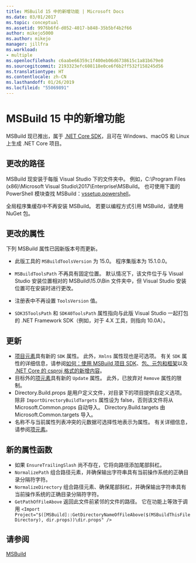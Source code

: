 ```yaml
---
title: MSBuild 15 中的新增功能 | Microsoft Docs
ms.date: 03/01/2017
ms.topic: conceptual
ms.assetid: 9976b6fd-d052-4017-b848-35b5bf4b2f66
author: mikejo5000
ms.author: mikejo
manager: jillfra
ms.workload:
- multiple
ms.openlocfilehash: c6aabe66359c1f400eb06d6738615c1a81b679e0
ms.sourcegitcommit: 2193323efc608118e0ce6f6b2ff532f158245d56
ms.translationtype: HT
ms.contentlocale: zh-CN
ms.lasthandoff: 01/26/2019
ms.locfileid: "55069891"
---
```

# <a name="whats-new-in-msbuild-15"></a>MSBuild 15 中的新增功能

MSBuild 现已推出，属于 [.NET Core SDK](https://www.microsoft.com/net/download/core)，且可在 Windows、macOS 和 Linux 上生成 .NET Core 项目。

## <a name="changed-path"></a>更改的路径

 MSBuild 现安装于每版 Visual Studio 下的文件夹中。 例如，C:\Program Files (x86)\Microsoft Visual Studio\2017\Enterprise\MSBuild。 也可使用下面的 PowerShell 模块查找 MSBuild：[vssetup.powershell](https://github.com/Microsoft/vssetup.powershell)。

 全局程序集缓存中不再安装 MSBuild。 若要以编程方式引用 MSBuild，请使用 NuGet 包。

## <a name="changed-properties"></a>更改的属性

 下列 MSBuild 属性已因新版本号而更新。

- 此版工具的 `MSBuildToolsVersion` 为 15.0。 程序集版本为 15.1.0.0。

- `MSBuildToolsPath` 不再具有固定位置。 默认情况下，该文件位于与 Visual Studio 安装位置相对的 MSBuild\15.0\Bin 文件夹中，但 Visual Studio 安装位置可在安装时进行更改。

- 注册表中不再设置 `ToolsVersion` 值。

- `SDK35ToolsPath` 和 `SDK40ToolsPath` 属性指向与此版 Visual Studio 一起打包的 .NET Framework SDK（例如，对于 4.X 工具，则指向 10.0A）。

## <a name="updates"></a>更新
- [项目元素](../msbuild/project-element-msbuild.md)具有新的 `SDK` 属性。 此外，`Xmlns` 属性现也是可选项。 有关 `SDK` 属性的详细信息，请参阅[如何：使用 MSBuild 项目 SDK](../msbuild/how-to-use-project-sdk.md)、[包、元包和框架](/dotnet/core/packages)以及 [.NET Core 的 csproj 格式的新增内容](/dotnet/core/tools/csproj)。
- 目标外的[项元素](../msbuild/item-element-msbuild.md)具有新的 `Update` 属性。 此外，已放弃对 `Remove` 属性的限制。
- Directory.Build.props 是用户定义文件，对目录下的项目提供自定义选项。 除非 `ImportDirectoryBuildTargets` 属性设为 false，否则该文件将从 Microsoft.Common.props 自动导入。 Directory.Build.targets 由 Microsoft.Common.targets 导入。
- 名称不与当前属性列表冲突的元数据可选择性地表示为属性。 有关详细信息，请参阅[项元素](../msbuild/item-element-msbuild.md)。

## <a name="new-property-functions"></a>新的属性函数

- 如果 `EnsureTrailingSlash` 尚不存在，它将向路径添加尾部斜杠。
- `NormalizePath` 组合路径元素，并确保输出字符串具有当前操作系统的正确目录分隔符字符。
- `NormalizeDirectory` 组合路径元素、确保尾部斜杠，并确保输出字符串具有当前操作系统的正确目录分隔符字符。
- `GetPathOfFileAbove` 返回此文件前紧邻的文件的路径。 它在功能上等效于调用 `<Import Project="$([MSBuild]::GetDirectoryNameOfFileAbove($(MSBuildThisFileDirectory), dir.props))\dir.props" />`

## <a name="see-also"></a>请参阅
[MSBuild](../msbuild/msbuild.md)
